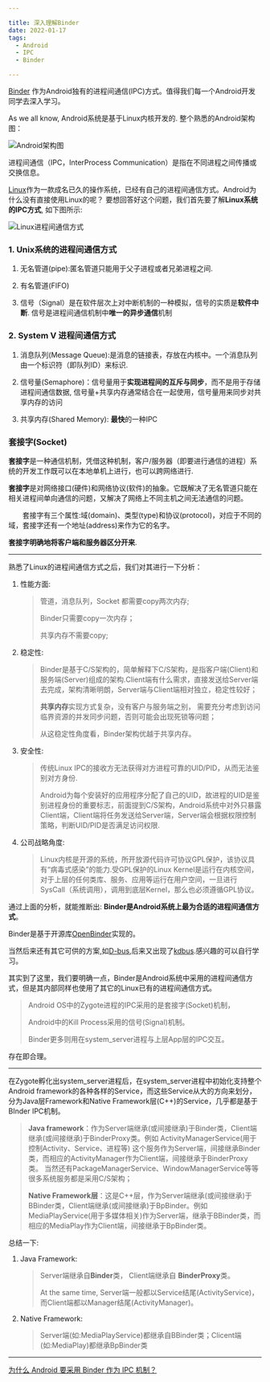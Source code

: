 ```yaml
---

title: 深入理解Binder
date: 2022-01-17
tags:
  - Android
  - IPC
  - Binder

---
```


[Binder]() 作为Android独有的进程间通信(IPC)方式。值得我们每一个Android开发同学去深入学习。

As we all know, Android系统是基于Linux内核开发的. 整个熟悉的Android架构图：

![Android架构图](/blog/.vuepress/public/image/architec.png)

进程间通信（IPC，InterProcess Communication）是指在不同进程之间传播或交换信息。

[Linux](https://zh.wikipedia.org/wiki/Linux)作为一款成名已久的操作系统，已经有自己的进程间通信方式。Android为什么没有直接使用Linux的呢？
要想回答好这个问题，我们首先要了解**Linux系统的IPC方式**, 如下图所示:

![Linux进程间通信方式](/blog/.vuepress/public/image/linux-ipc.png)

### 1. Unix系统的进程间通信方式
1. 无名管道(pipe):匿名管道只能用于父子进程或者兄弟进程之间.

2. 有名管道(FIFO)

3. 信号（Signal）是在软件层次上对中断机制的一种模拟，信号的实质是**软件中断**.
信号是进程间通信机制中**唯一的异步通信**机制

### 2. System V 进程间通信方式
1. 消息队列(Message Queue):是消息的链接表，存放在内核中。一个消息队列由一个标识符（即队列ID）来标识.

2. 信号量(Semaphore)：信号量用于**实现进程间的互斥与同步**，而不是用于存储进程间通信数据, 信号量+共享内存通常结合在一起使用，信号量用来同步对共享内存的访问

3. 共享内存(Shared Memory): **最快**的一种IPC

### 套接字(Socket)
**套接字**是一种通信机制，凭借这种机制，客户/服务器（即要进行通信的进程）系统的开发工作既可以在本地单机上进行，也可以跨网络进行.

**套接字**是对网络接口(硬件)和网络协议(软件)的抽象。它既解决了无名管道只能在相关进程间单向通信的问题，又解决了网络上不同主机之间无法通信的问题。

  套接字有三个属性:域(domain)、类型(type)和协议(protocol)，对应于不同的域，套接字还有一个地址(address)来作为它的名字。

**套接字明确地将客户端和服务器区分开来**.


---

熟悉了Linux的进程间通信方式之后，我们对其进行一下分析：

1. 性能方面: 
    > 管道，消息队列，Socket 都需要copy两次内存;
    >
    > Binder只需要copy一次内存；
    >
    > 共享内存不需要copy;
2. 稳定性:
    > Binder是基于C/S架构的，简单解释下C/S架构，是指客户端(Client)和服务端(Server)组成的架构.Client端有什么需求，直接发送给Server端去完成，架构清晰明朗，Server端与Client端相对独立，稳定性较好；
    >
    > **共享内存**实现方式复杂，没有客户与服务端之别， 需要充分考虑到访问临界资源的并发同步问题，否则可能会出现死锁等问题；
    >
    >从这稳定性角度看，Binder架构优越于共享内存。
3. 安全性:
    > 传统Linux IPC的接收方无法获得对方进程可靠的UID/PID，从而无法鉴别对方身份.
    >
    >Android为每个安装好的应用程序分配了自己的UID，故进程的UID是鉴别进程身份的重要标志，前面提到C/S架构，Android系统中对外只暴露Client端，Client端将任务发送给Server端，Server端会根据权限控制策略，判断UID/PID是否满足访问权限.
4. 公司战略角度:
    > Linux内核是开源的系统，所开放源代码许可协议GPL保护，该协议具有“病毒式感染”的能力.受GPL保护的Linux Kernel是运行在内核空间，对于上层的任何类库、服务、应用等运行在用户空间，一旦进行SysCall（系统调用），调用到底层Kernel，那么也必须遵循GPL协议。

通过上面的分析，就能推断出: **Binder是Android系统上最为合适的进程间通信方式**。

Binder是基于开源库[OpenBinder](http://www.angryredplanet.com/~hackbod/openbinder/docs/html/BinderIPCMechanism.html)实现的。

当然后来还有其它可供的方案,如[D-bus](https://www.freedesktop.org/wiki/Software/dbus/),后来又出现了[kdbus](http://kroah.com/log/blog/2014/01/15/kdbus-details/).感兴趣的可以自行学习。


其实到了这里，我们要明确一点，Binder是Android系统中采用的进程间通信方式，但是其内部同样也使用了其它的Linux已有的进程间通信方式。

> Android OS中的Zygote进程的IPC采用的是套接字(Socket)机制，
>
> Android中的Kill Process采用的信号(Signal)机制。
>
> Binder更多则用在system_server进程与上层App层的IPC交互。

存在即合理。

---

在Zygote孵化出system_server进程后，在system_server进程中初始化支持整个Android framework的各种各样的Service，而这些Service从大的方向来划分，分为Java层Framework和Native Framework层(C++)的Service，几乎都是基于BInder IPC机制。
> **Java framework**：作为Server端继承(或间接继承)于Binder类，Client端继承(或间接继承)于BinderProxy类。例如 ActivityManagerService(用于控制Activity、Service、进程等) 这个服务作为Server端，间接继承Binder类，而相应的ActivityManager作为Client端，间接继承于BinderProxy类。 当然还有PackageManagerService、WindowManagerService等等很多系统服务都是采用C/S架构；
>
>**Native Framework层**：这是C++层，作为Server端继承(或间接继承)于BBinder类，Client端继承(或间接继承)于BpBinder。例如MediaPlayService(用于多媒体相关)作为Server端，继承于BBinder类，而相应的MediaPlay作为Client端，间接继承于BpBinder类。

总结一下: 
1. Java Framework: 
    >Server端继承自**Binder**类， Client端继承自 **BinderProxy**类。
    >
    >At the same time, Server端一般都以Service结尾(ActivityService)，而Client端都以Manager结尾(ActivityManager)。

2. Native Framework: 
    > Server端(如:MediaPlayService)都继承自BBinder类；Clicent端(如:MediaPlay)都继承BpBinder类

---

[为什么 Android 要采用 Binder 作为 IPC 机制？](https://www.zhihu.com/question/39440766)